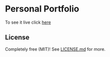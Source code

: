 # Personal Portfolio

To see it live click <a href="https://tomas302.github.io/portfolio" target="_blank">here</a>


## License

Completely free (MIT)! See [LICENSE.md](LICENSE.md) for more.
